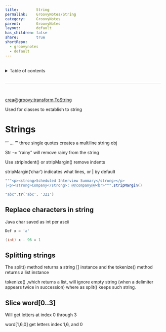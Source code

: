 ```yaml
---
title:        String
permalink:    GroovyNotes/String
category:     GroovyNotes
parent:       GroovyNotes
layout:       default
has_children: false
share:        true
shortRepo:
  - groovynotes
  - default
---
```



<br/>

<details markdown="block">
<summary>
Table of contents
</summary>
{: .text-delta }
1. TOC
{:toc}
</details>

<br/>

***

<br/>

crea@groovy.transform.ToString

Used for classes to establish to string

# Strings

‘’’ … ‘’’ three single quotes creates a multiline string obj

Str -= “rainy” will remove rainy from the string

Use stripIndent() or stripMargin() remove indents

stripMargin(‘char’) indicates what lines, or | by default

```groovy
"""<p><strong>Scheduled Interview Summary</strong></p>
|<p><strong>Company</strong>: @@company@@<br>""".stripMargin()
```

```groovy
"abc".tr('abc', '321')
```

## Replace characters in string

Java char saved as int per ascii

```groovy
Def x = 'a'

(int) x - 96 = 1
```

## Splitting strings

The split() method returns a string [] instance and the tokenize() method returns a list instance

tokenize() ,which returns a list, will ignore empty string (when a delimiter appears twice in succession) where as split() keeps such string.

## Slice   word[0..3]

Will get letters at index 0 through 3

word[1,6,0] get letters index 1,6, and 0